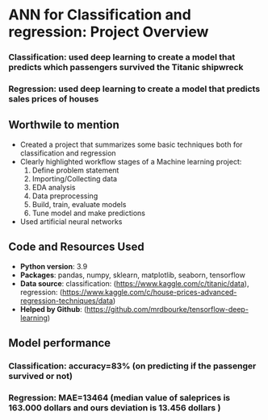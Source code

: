 # ANN for Classification and regression: Project Overview


### Classification: used deep learning to create a model that predicts which passengers survived the Titanic shipwreck

### Regression: used deep learning to create a model that predicts sales prices of houses

## Worthwile to mention
* Created a project that summarizes some basic techniques both for classification and regression
* Clearly highlighted workflow stages of a Machine learning project:
  1. Define problem statement
  2. Importing/Collecting data
  3. EDA analysis
  4. Data preprocessing
  5. Build, train, evaluate models
  6. Tune model and make predictions
* Used artificial neural networks  


## Code and Resources Used
* **Python version**: 3.9
* **Packages**: pandas, numpy, sklearn, matplotlib, seaborn, tensorflow
* **Data source**: classification: (https://www.kaggle.com/c/titanic/data), regression: (https://www.kaggle.com/c/house-prices-advanced-regression-techniques/data)
* **Helped by Github**: (https://github.com/mrdbourke/tensorflow-deep-learning)
   
## Model performance
### Classification: accuracy=83% (on predicting if the passenger survived or not)
### Regression: MAE=13464 (median value of saleprices is 163.000 dollars and ours deviation is 13.456 dollars )
